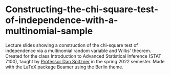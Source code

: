 # Constructing-the-chi-square-test-of-independence-with-a-multinomial-sample
Lecture slides showing a construction of the chi-square test of independence via a multinomial random variable and Wilks' theorem.
Created for the class Introduction to Advanced Statistical Inference (STAT 7100), taught by [Professor Dan Spitzner](https://statistics.as.virginia.edu/faculty-staff/profile/djs4y) in the spring 2022 semester. Made with the LaTeX package Beamer using the Berlin theme.
